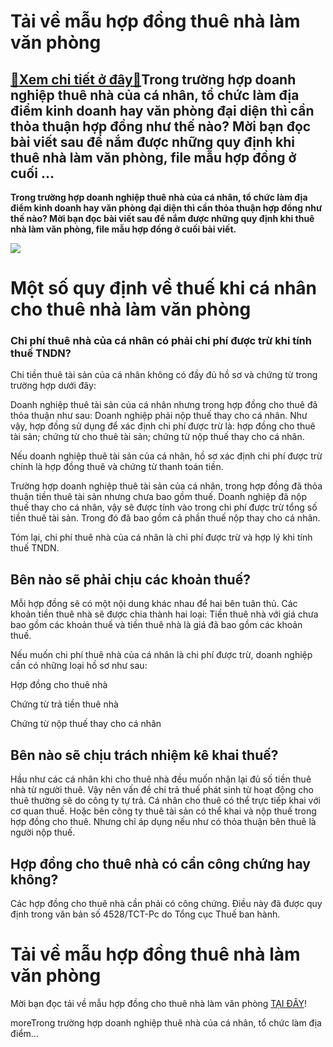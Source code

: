Tải về mẫu hợp đồng thuê nhà làm văn phòng
==========================================

[:gift:Xem chi tiết ở đây:gift:](https://hddtvn.com/tai-ve-mau-hop-dong-thue-nha-lam-van-phong/)Trong trường hợp doanh nghiệp thuê nhà của cá nhân, tổ chức làm địa điểm kinh doanh hay văn phòng đại diện thì cần thỏa thuận hợp đồng như thế nào? Mời bạn đọc bài viết sau để nắm được những quy định khi thuê nhà làm văn phòng, file mẫu hợp đồng ở cuối …
--------------------------------------------------------------------------------------------------------------------------------------------------------------------------------------------------------------------------------------------------------------

**Trong trường hợp doanh nghiệp thuê nhà của cá nhân, tổ chức làm địa điểm kinh doanh hay văn phòng đại diện thì cần thỏa thuận hợp đồng như thế nào? Mời bạn đọc bài viết sau để nắm được những quy định khi thuê nhà làm văn phòng, file mẫu hợp đồng ở cuối bài viết.**


![](https://hddtvn.com/wp-content/uploads/2021/01/unnamed-3.jpg)


Một số quy định về thuế khi cá nhân cho thuê nhà làm văn phòng
==============================================================


### Chi phí thuê nhà của cá nhân có phải chi phí được trừ khi tính thuế TNDN?


Chi tiền thuê tài sản của cá nhân không có đầy đủ hồ sơ và chứng từ trong trường hợp dưới đây:


Doanh nghiệp thuê tài sản của cá nhân nhưng trong hợp đồng cho thuê đã thỏa thuận như sau: Doanh nghiệp phải nộp thuế thay cho cá nhân. Như vậy, hợp đồng sử dụng để xác định chi phí được trừ là: hợp đồng cho thuê tài sản; chứng từ cho thuê tài sản; chứng từ nộp thuế thay cho cá nhân.


Nếu doanh nghiệp thuê tài sản của cá nhân, hồ sơ xác định chi phí được trừ chính là hợp đồng thuê và chứng từ thanh toán tiền.


Trường hợp doanh nghiệp thuê tài sản của cá nhân, trong hợp đồng đã thỏa thuận tiền thuê tài sản nhưng chưa bao gồm thuế. Doanh nghiệp đã nộp thuế thay cho cá nhân, vậy sẽ được tính vào trong chi phí được trừ tổng số tiền thuê tài sản. Trong đó đã bao gồm cả phần thuế nộp thay cho cá nhân.  

Tóm lại, chi phí thuê nhà của cá nhân là chi phí được trừ và hợp lý khi tính thuế TNDN.


Bên nào sẽ phải chịu các khoản thuế?
------------------------------------


Mỗi hợp đồng sẽ có một nội dung khác nhau để hai bên tuân thủ. Các khoản tiền thuê nhà sẽ được chia thành hai loại: Tiền thuê nhà với giá chưa bao gồm các khoản thuế và tiền thuê nhà là giá đã bao gồm các khoản thuế.


Nếu muốn chi phí thuê nhà của cá nhân là chi phí được trừ, doanh nghiệp cần có những loại hồ sơ như sau:  

Hợp đồng cho thuê nhà  

Chứng từ trả tiền thuê nhà  

Chứng từ nộp thuế thay cho cá nhân


Bên nào sẽ chịu trách nhiệm kê khai thuế?
-----------------------------------------


Hầu như các cá nhân khi cho thuê nhà đều muốn nhận lại đủ số tiền thuê nhà từ người thuê. Vậy nên vấn đề chi trả thuế phát sinh từ hoạt động cho thuê thường sẽ do công ty tự trả. Cá nhân cho thuê có thể trực tiếp khai với cơ quan thuế. Hoặc bên công ty thuê tài sản có thể khai và nộp thuế trong hợp đồng cho thuê. Nhưng chỉ áp dụng nếu như có thỏa thuận bên thuê là người nộp thuế.


Hợp đồng cho thuê nhà có cần công chứng hay không?
--------------------------------------------------


Các hợp đồng cho thuê nhà cần phải có công chứng. Điều này đã được quy định trong văn bản số 4528/TCT-Pc do Tổng cục Thuế ban hành.


Tải về mẫu hợp đồng thuê nhà làm văn phòng
==========================================


Mời bạn đọc tải về mẫu hợp đồng cho thuê nhà làm văn phòng [TẠI ĐÂY](https://drive.google.com/file/d/1u6d73eyOj0W2j9mOsPvSjC_y88pT4-Mq/view?usp=sharing)!


moreTrong trường hợp doanh nghiệp thuê nhà của cá nhân, tổ chức làm địa điểm…

